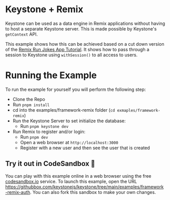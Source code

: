 # Keystone + Remix

Keystone can be used as a data engine in Remix applications without having to host a separate Keystone server.
This is made possible by Keystone's `getContext` API.

This example shows how this can be achieved based on a cut down version of the [Remix Run Jokes App Tutorial](https://remix.run/docs/en/main/tutorials/jokes). It shows how to pass through a session to Keystone using `withSession()` to all access to users.

# Running the Example

To run the example for yourself you will perform the following step:

- Clone the Repo
- Run `pnpm install`
- cd into the examples/framework-remix folder (`cd exmaples/framework-remix`)
- Run the Keystone Server to set initialize the database:
  - Run `pnpm keystone dev`
- Run Remix to register and/or login:
  - Run `pnpm dev`
  - Open a web browser at `http://localhost:3000`
  - Register with a new user and then see the user that is created

## Try it out in CodeSandbox 🧪

You can play with this example online in a web browser using the free [codesandbox.io](https://codesandbox.io/) service. To launch this example, open the URL <https://githubbox.com/keystonejs/keystone/tree/main/examples/framework-remix-auth>. You can also fork this sandbox to make your own changes.
